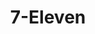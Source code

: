 ---
title: "7-Eleven"
url: /portland/7-eleven-southeast-hawthorne-boulevard-2/
shop: Lebensmittel
---